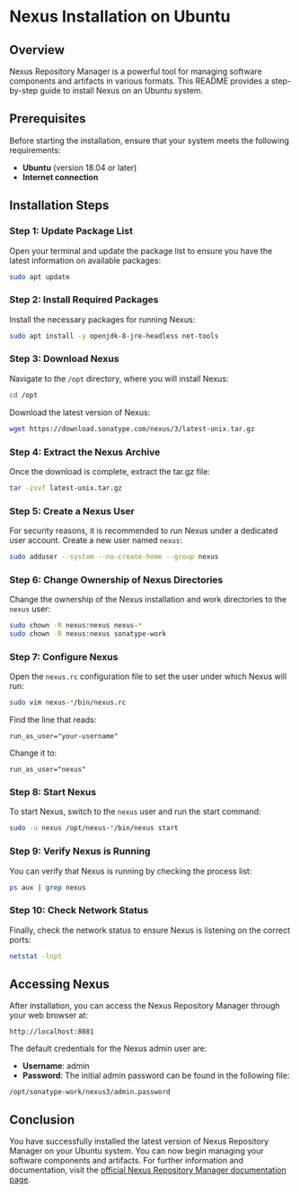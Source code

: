 # Nexus Installation on Ubuntu

## Overview
Nexus Repository Manager is a powerful tool for managing software components and artifacts in various formats. This README provides a step-by-step guide to install Nexus on an Ubuntu system.

## Prerequisites
Before starting the installation, ensure that your system meets the following requirements:
- **Ubuntu** (version 18.04 or later)
- **Internet connection**

## Installation Steps

### Step 1: Update Package List
Open your terminal and update the package list to ensure you have the latest information on available packages:
```bash
sudo apt update
```

### Step 2: Install Required Packages
Install the necessary packages for running Nexus:
```bash
sudo apt install -y openjdk-8-jre-headless net-tools
```

### Step 3: Download Nexus
Navigate to the `/opt` directory, where you will install Nexus:
```bash
cd /opt
```
Download the latest version of Nexus:
```bash
wget https://download.sonatype.com/nexus/3/latest-unix.tar.gz
```

### Step 4: Extract the Nexus Archive
Once the download is complete, extract the tar.gz file:
```bash
tar -zxvf latest-unix.tar.gz
```

### Step 5: Create a Nexus User
For security reasons, it is recommended to run Nexus under a dedicated user account. Create a new user named `nexus`:
```bash
sudo adduser --system --no-create-home --group nexus
```

### Step 6: Change Ownership of Nexus Directories
Change the ownership of the Nexus installation and work directories to the `nexus` user:
```bash
sudo chown -R nexus:nexus nexus-*
sudo chown -R nexus:nexus sonatype-work
```

### Step 7: Configure Nexus
Open the `nexus.rc` configuration file to set the user under which Nexus will run:
```bash
sudo vim nexus-*/bin/nexus.rc
```
Find the line that reads:
```plaintext
run_as_user="your-username"
```
Change it to:
```plaintext
run_as_user="nexus"
```

### Step 8: Start Nexus
To start Nexus, switch to the `nexus` user and run the start command:
```bash
sudo -u nexus /opt/nexus-*/bin/nexus start
```

### Step 9: Verify Nexus is Running
You can verify that Nexus is running by checking the process list:
```bash
ps aux | grep nexus
```

### Step 10: Check Network Status
Finally, check the network status to ensure Nexus is listening on the correct ports:
```bash
netstat -lnpt
```

## Accessing Nexus
After installation, you can access the Nexus Repository Manager through your web browser at:
```
http://localhost:8081
```
The default credentials for the Nexus admin user are:
- **Username**: admin
- **Password**: The initial admin password can be found in the following file:
```plaintext
/opt/sonatype-work/nexus3/admin.password
```

## Conclusion
You have successfully installed the latest version of Nexus Repository Manager on your Ubuntu system. You can now begin managing your software components and artifacts. For further information and documentation, visit the [official Nexus Repository Manager documentation page](https://help.sonatype.com/repomanager3).
